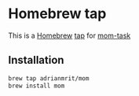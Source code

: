 # Homebrew tap
This is a [Homebrew](https://brew.sh) [tap](https://docs.brew.sh/Taps) for [mom-task](https://github.com/adrianmrit/mom)

## Installation
```bash
brew tap adrianmrit/mom
brew install mom
```